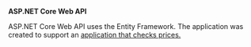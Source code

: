 **ASP.NET Core Web API**

ASP.NET Core Web API uses the Entity Framework. 
The application was created to support an <a href="https://github.com/ImJakubPuchala/WPF-App-For-Checking-Prices">application that checks prices.</a>
